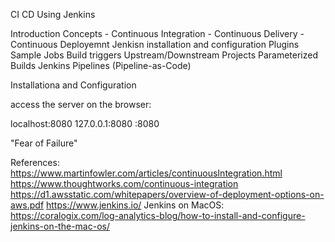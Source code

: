 CI CD Using Jenkins

Introduction
Concepts
    - Continuous Integration
    - Continuous Delivery
    - Continuous Deployemnt
Jenkisn installation and configuration
Plugins
Sample Jobs
Build triggers
Upstream/Downstream Projects
Parameterized Builds
Jenkins Pipelines (Pipeline-as-Code)

Installationa and Configuration

access the server on the browser:

localhost:8080
127.0.0.1:8080
<IPaddress>:8080




"Fear of Failure"



References:
https://www.martinfowler.com/articles/continuousIntegration.html
https://www.thoughtworks.com/continuous-integration
https://d1.awsstatic.com/whitepapers/overview-of-deployment-options-on-aws.pdf
https://www.jenkins.io/
Jenkins on MacOS: https://coralogix.com/log-analytics-blog/how-to-install-and-configure-jenkins-on-the-mac-os/

